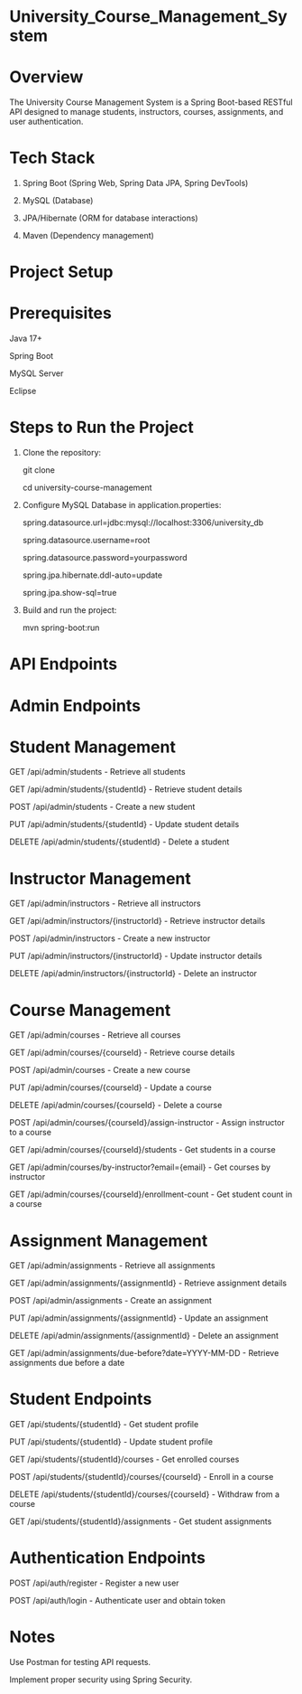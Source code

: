 # University_Course_Management_System

# Overview

The University Course Management System is a Spring Boot-based RESTful API designed to manage students, instructors, courses, assignments, and user authentication.

# Tech Stack

1. Spring Boot (Spring Web, Spring Data JPA, Spring DevTools)

2. MySQL (Database)

3. JPA/Hibernate (ORM for database interactions)

4. Maven (Dependency management)

# Project Setup

# Prerequisites

Java 17+

Spring Boot

MySQL Server

Eclipse

# Steps to Run the Project

1. Clone the repository:

    git clone <repository-url>
    
    cd university-course-management

2. Configure MySQL Database in application.properties:

    spring.datasource.url=jdbc:mysql://localhost:3306/university_db
   
    spring.datasource.username=root
   
    spring.datasource.password=yourpassword
   
    spring.jpa.hibernate.ddl-auto=update
   
    spring.jpa.show-sql=true

4. Build and run the project:

    mvn spring-boot:run

# API Endpoints

# Admin Endpoints

# Student Management

GET /api/admin/students - Retrieve all students

GET /api/admin/students/{studentId} - Retrieve student details

POST /api/admin/students - Create a new student

PUT /api/admin/students/{studentId} - Update student details

DELETE /api/admin/students/{studentId} - Delete a student

# Instructor Management

GET /api/admin/instructors - Retrieve all instructors

GET /api/admin/instructors/{instructorId} - Retrieve instructor details

POST /api/admin/instructors - Create a new instructor

PUT /api/admin/instructors/{instructorId} - Update instructor details

DELETE /api/admin/instructors/{instructorId} - Delete an instructor

# Course Management

GET /api/admin/courses - Retrieve all courses

GET /api/admin/courses/{courseId} - Retrieve course details

POST /api/admin/courses - Create a new course

PUT /api/admin/courses/{courseId} - Update a course

DELETE /api/admin/courses/{courseId} - Delete a course

POST /api/admin/courses/{courseId}/assign-instructor - Assign instructor to a course

GET /api/admin/courses/{courseId}/students - Get students in a course

GET /api/admin/courses/by-instructor?email={email} - Get courses by instructor

GET /api/admin/courses/{courseId}/enrollment-count - Get student count in a course

# Assignment Management

GET /api/admin/assignments - Retrieve all assignments

GET /api/admin/assignments/{assignmentId} - Retrieve assignment details

POST /api/admin/assignments - Create an assignment

PUT /api/admin/assignments/{assignmentId} - Update an assignment

DELETE /api/admin/assignments/{assignmentId} - Delete an assignment

GET /api/admin/assignments/due-before?date=YYYY-MM-DD - Retrieve assignments due before a date

# Student Endpoints

GET /api/students/{studentId} - Get student profile

PUT /api/students/{studentId} - Update student profile

GET /api/students/{studentId}/courses - Get enrolled courses

POST /api/students/{studentId}/courses/{courseId} - Enroll in a course

DELETE /api/students/{studentId}/courses/{courseId} - Withdraw from a course

GET /api/students/{studentId}/assignments - Get student assignments

# Authentication Endpoints

POST /api/auth/register - Register a new user

POST /api/auth/login - Authenticate user and obtain token

# Notes

Use Postman for testing API requests.

Implement proper security using Spring Security.

